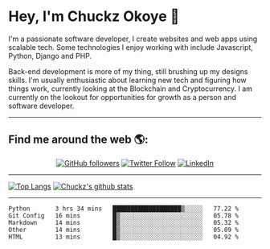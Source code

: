# Hey, I'm Chuckz Okoye 👑


I'm a passionate software developer, I create websites and web apps using scalable tech. Some technologies I enjoy working with include Javascript, Python, Django and PHP.

Back-end development is more of my thing, still brushing up my designs skills. I'm usually enthusiastic about learning new tech and figuring how things work, currently looking at the Blockchain and Cryptocurrency.
I am currently on the lookout for opportunities for growth as a person and software developer.

-----

## Find me around the web 🌎:
<p align="center">
    <a href="https://github.com/tricelex"><img alt="GitHub followers" src="https://img.shields.io/github/followers/tricelex?style=social"></a>
	<a href="https://twitter.com/chuckzokoye"><img alt="Twitter Follow" src="https://img.shields.io/twitter/follow/chuckzokoye?style=social"></a>
	<a href="https://www.linkedin.com/in/chuckzokoye"><img src="https://img.shields.io/badge/LinkedIn--_.svg?style=social&logo=linkedin" alt="LinkedIn"></a>
</p>

-----
[![Top Langs](https://github-readme-stats.vercel.app/api/top-langs/?username=tricelex)](https://github.com/anuraghazra/github-readme-stats)   [![Chuckz's github stats](https://github-readme-stats.vercel.app/api?username=tricelex&count_private=true&show_icons=true&theme=shades-of-purple)](https://github.com/anuraghazra/github-readme-stats)





-----

<!--START_SECTION:waka-->
```text
Python       3 hrs 34 mins   ███████████████████▒░░░░░   77.22 % 
Git Config   16 mins         █▒░░░░░░░░░░░░░░░░░░░░░░░   05.78 % 
Markdown     14 mins         █▒░░░░░░░░░░░░░░░░░░░░░░░   05.32 % 
Other        14 mins         █▒░░░░░░░░░░░░░░░░░░░░░░░   05.09 % 
HTML         13 mins         █▒░░░░░░░░░░░░░░░░░░░░░░░   04.92 % 
```
<!--END_SECTION:waka-->